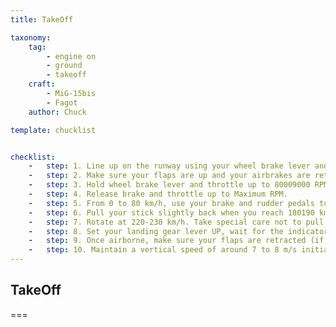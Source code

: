 ```yaml
---
title: TakeOff

taxonomy:
    tag:
        - engine on
        - ground
        - takeoff
    craft:
        - MiG-15bis
        - Fagot
    author: Chuck

template: chucklist


checklist:
    -   step: 1. Line up on the runway using your wheel brake lever and rudder pedals to steer the aircraft.
    -   step: 2. Make sure your flaps are up and your airbrakes are retracted. If you have a short runway, you can use 20 degrees of flaps.
    -   step: 3. Hold wheel brake lever and throttle up to 80009000 RPM.
    -   step: 4. Release brake and throttle up to Maximum RPM.
    -   step: 5. From 0 to 80 km/h, use your brake and rudder pedals to steer the aircraft. Your rudder alone is ineffective at these low speeds. Use your rudder to steer once you reach 80 km/h or higher.
    -   step: 6. Pull your stick slightly back when you reach 180190 km/h to gently lift the nosewheel.
    -   step: 7. Rotate at 220-230 km/h. Take special care not to pull too hard on the stick on you will stall, crash and burn.
    -   step: 8. Set your landing gear lever UP, wait for the indicator lights to go from green to red, then set the landing gear leverto NEUTRAL.
    -   step: 9. Once airborne, make sure your flaps are retracted (if they were deployed) and set the flaps lever to NEUTRAL. Failing to do so will keep consuming air pressure and can cause you issues if all available air pressure is expended during the flight.
    -   step: 10. Maintain a vertical speed of around 7 to 8 m/s initially. Recommended climb speed is 500 km/h.
---
```


## TakeOff

===
  
